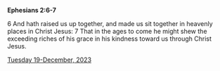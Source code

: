 **Ephesians 2:6-7**

6 And hath raised us up together, and made us sit together in heavenly places in Christ Jesus: 7 That in the ages to come he might shew the exceeding riches of his grace in his kindness toward us through Christ Jesus.

[Tuesday 19-December, 2023](https://getbible.life/kjv/Ephesians/2/6-7)
